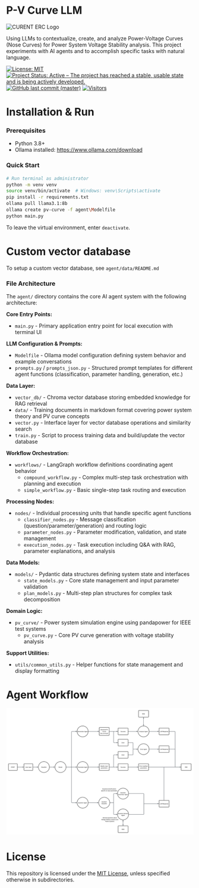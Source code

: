 # P-V Curve LLM

<img src="https://github.com/CURENT/andes/raw/master/docs/source/images/sponsors/CURENT_Logo_NameOnTrans.png" alt="CURENT ERC Logo" width="300" height="auto">

Using LLMs to contextualize, create, and analyze Power-Voltage Curves (Nose Curves) for Power System Voltage Stability analysis. This project experiments with AI agents and to accomplish specific tasks with natural language.

[![License: MIT](https://img.shields.io/badge/License-MIT-yellow.svg)](https://github.com/CURENT/pv-curve-llm/blob/master/LICENSE)
[![Project Status: Active – The project has reached a stable, usable state and is being actively developed.](https://www.repostatus.org/badges/latest/active.svg)](https://www.repostatus.org/#active)
[![GitHub last commit (master)](https://img.shields.io/github/last-commit/CURENT/pv-curve-llm/master?label=last%20commit%20to%20master)](https://github.com/CURENT/pv-curve-llm/commits/master/)
[![Visitors](https://api.visitorbadge.io/api/visitors?path=https%3A%2F%2Fgithub.com%2FCURENT%2Fpv-curve-llm&countColor=%2337d67a&style=plastic)](https://visitorbadge.io/status?path=https%3A%2F%2Fgithub.com%2FCURENT%2Fpv-curve-llm)

# Installation & Run

### Prerequisites

- Python 3.8+
- Ollama installed: https://www.ollama.com/download

### Quick Start

```bash
# Run terminal as administrator
python -m venv venv
source venv/bin/activate  # Windows: venv\Scripts\activate
pip install -r requirements.txt
ollama pull llama3.1:8b
ollama create pv-curve -f agent\Modelfile
python main.py
```

To leave the virtual environment, enter `deactivate`.

# Custom vector database

To setup a custom vector database, see `agent/data/README.md`

### File Architecture

The `agent/` directory contains the core AI agent system with the following architecture:

**Core Entry Points:**
- `main.py` - Primary application entry point for local execution with terminal UI

**LLM Configuration & Prompts:**
- `Modelfile` - Ollama model configuration defining system behavior and example conversations
- `prompts.py` / `prompts_json.py` - Structured prompt templates for different agent functions (classification, parameter handling, generation, etc.)

**Data Layer:**
- `vector_db/` - Chroma vector database storing embedded knowledge for RAG retrieval
- `data/` - Training documents in markdown format covering power system theory and PV curve concepts
- `vector.py` - Interface layer for vector database operations and similarity search
- `train.py` - Script to process training data and build/update the vector database

**Workflow Orchestration:**
- `workflows/` - LangGraph workflow definitions coordinating agent behavior
  - `compound_workflow.py` - Complex multi-step task orchestration with planning and execution
  - `simple_workflow.py` - Basic single-step task routing and execution

**Processing Nodes:**
- `nodes/` - Individual processing units that handle specific agent functions
  - `classifier_nodes.py` - Message classification (question/parameter/generation) and routing logic
  - `parameter_nodes.py` - Parameter modification, validation, and state management
  - `execution_nodes.py` - Task execution including Q&A with RAG, parameter explanations, and analysis

**Data Models:**
- `models/` - Pydantic data structures defining system state and interfaces
  - `state_models.py` - Core state management and input parameter validation
  - `plan_models.py` - Multi-step plan structures for complex task decomposition

**Domain Logic:**
- `pv_curve/` - Power system simulation engine using pandapower for IEEE test systems
  - `pv_curve.py` - Core PV curve generation with voltage stability analysis

**Support Utilities:**
- `utils/common_utils.py` - Helper functions for state management and display formatting

# Agent Workflow

![Agentic Workflow Diagram](agent/workflow.png)

# License

This repository is licensed under the [MIT License](./LICENSE), unless specified otherwise in subdirectories.
